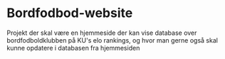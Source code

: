 # Bordfodbod-website
Projekt der skal være en hjemmeside der kan vise database over bordfodboldklubben på KU's elo rankings, og hvor man gerne også skal kunne opdatere i databasen fra hjemmesiden
